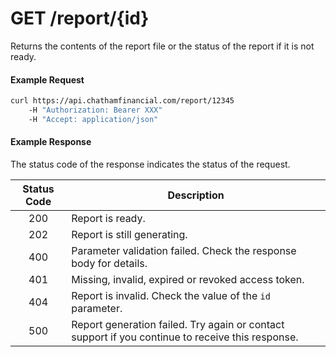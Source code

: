 GET /report/{id}
=======

Returns the contents of the report file or the status of the report if it is not ready.

#### Example Request

```bash
curl https://api.chathamfinancial.com/report/12345 
	-H "Authorization: Bearer XXX" 
	-H "Accept: application/json"
```

#### Example Response

The status code of the response indicates the status of the request.

|  Status Code  | Description
| :-----------: | -----------
| 200           | Report is ready.
| 202           | Report is still generating.
| 400           | Parameter validation failed. Check the response body for details.
| 401           | Missing, invalid, expired or revoked access token.
| 404           | Report is invalid. Check the value of the `id` parameter.
| 500           | Report generation failed. Try again or contact support if you continue to receive this response.
